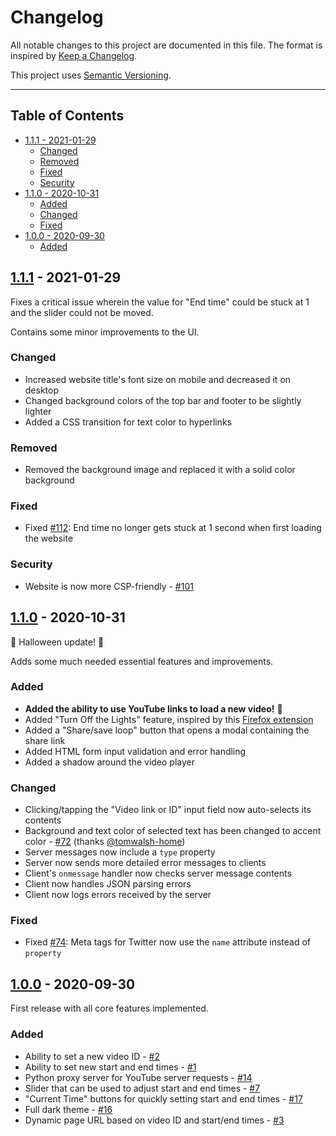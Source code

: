 # Changelog

All notable changes to this project are documented in this file. The format is inspired by [Keep a Changelog](https://keepachangelog.com/en/1.0.0/).

This project uses [Semantic Versioning](https://semver.org/spec/v2.0.0.html).

- - -

## Table of Contents

- [1.1.1 - 2021-01-29](#111---2021-01-29)
    - [Changed](#changed)
    - [Removed](#removed)
    - [Fixed](#fixed)
    - [Security](#security)
- [1.1.0 - 2020-10-31](#110---2020-10-31)
    - [Added](#added)
    - [Changed](#changed-1)
    - [Fixed](#fixed-1)
- [1.0.0 - 2020-09-30](#100---2020-09-30)
    - [Added](#added-1)

## [1.1.1](https://github.com/Phixyn/no-bs-looper/releases/tag/1.1.1) - 2021-01-29

Fixes a critical issue wherein the value for "End time" could be stuck at 1 and the slider could not be moved.

Contains some minor improvements to the UI.

### Changed

- Increased website title's font size on mobile and decreased it on desktop
- Changed background colors of the top bar and footer to be slightly lighter
- Added a CSS transition for text color to hyperlinks

### Removed

- Removed the background image and replaced it with a solid color background

### Fixed

- Fixed [#112](https://github.com/Phixyn/no-bs-looper/issues/112): End time no longer gets stuck at 1 second when first loading the website

### Security

- Website is now more CSP-friendly - [#101](https://github.com/Phixyn/no-bs-looper/issues/101)

## [1.1.0](https://github.com/Phixyn/no-bs-looper/releases/tag/1.1.0) - 2020-10-31

👻 Halloween update! 🎃

Adds some much needed essential features and improvements.

### Added

- **Added the ability to use YouTube links to load a new video!** 🎉
- Added "Turn Off the Lights" feature, inspired by this [Firefox extension](https://addons.mozilla.org/en-GB/firefox/addon/turn-off-the-lights/)
- Added a "Share/save loop" button that opens a modal containing the share link
- Added HTML form input validation and error handling
- Added a shadow around the video player

### Changed

- Clicking/tapping the "Video link or ID" input field now auto-selects its contents
- Background and text color of selected text has been changed to accent color - [#72](https://github.com/Phixyn/no-bs-looper/issues/72) (thanks [@tomwalsh-home](https://github.com/tomwalsh-home))
- Server messages now include a `type` property
- Server now sends more detailed error messages to clients
- Client's `onmessage` handler now checks server message contents
- Client now handles JSON parsing errors
- Client now logs errors received by the server

### Fixed

- Fixed [#74](https://github.com/Phixyn/no-bs-looper/issues/74): Meta tags for Twitter now use the `name` attribute instead of `property`

## [1.0.0](https://github.com/Phixyn/no-bs-looper/releases/tag/1.0.0) - 2020-09-30

First release with all core features implemented.

### Added

- Ability to set a new video ID - [#2](https://github.com/Phixyn/no-bs-looper/issues/2)
- Ability to set new start and end times - [#1](https://github.com/Phixyn/no-bs-looper/issues/1)
- Python proxy server for YouTube server requests - [#14](https://github.com/Phixyn/no-bs-looper/issues/14)
- Slider that can be used to adjust start and end times - [#7](https://github.com/Phixyn/no-bs-looper/issues/7)
- "Current Time" buttons for quickly setting start and end times - [#17](https://github.com/Phixyn/no-bs-looper/issues/17)
- Full dark theme - [#16](https://github.com/Phixyn/no-bs-looper/issues/16)
- Dynamic page URL based on video ID and start/end times - [#3](https://github.com/Phixyn/no-bs-looper/issues/3)
